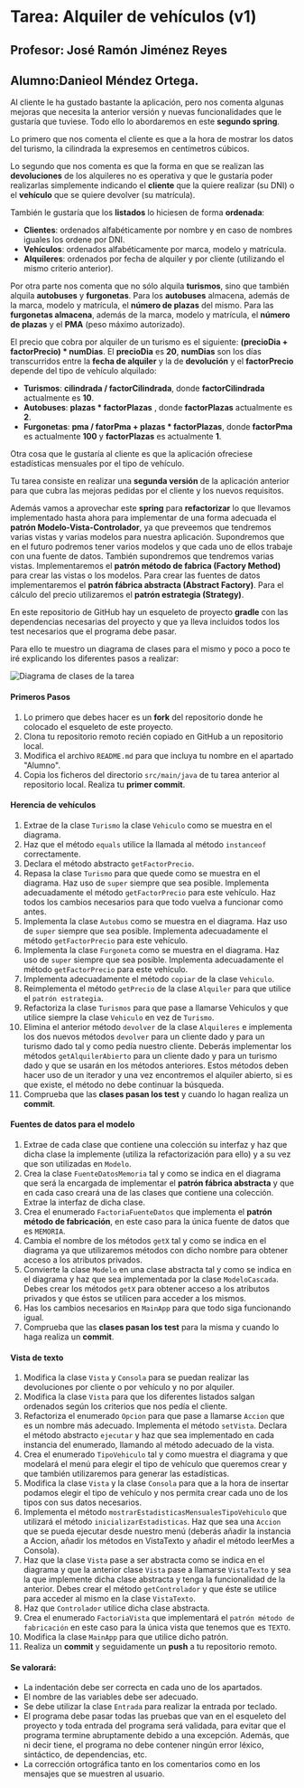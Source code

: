 # Tarea: Alquiler de vehículos (v1)
## Profesor: José Ramón Jiménez Reyes
## Alumno:Danieol Méndez Ortega.

Al cliente le ha gustado bastante la aplicación, pero nos comenta algunas mejoras que necesita la anterior versión y nuevas funcionalidades que le gustaría que tuviese. Todo ello lo abordaremos en este **segundo spring**.

Lo primero que nos comenta el cliente es que a la hora de mostrar los datos del turismo, la cilindrada la expresemos en centímetros cúbicos.

Lo segundo que nos comenta es que la forma en que se realizan las **devoluciones** de  los alquileres no es operativa y que le gustaría poder realizarlas simplemente indicando el **cliente** que la quiere realizar (su DNI) o el **vehículo** que se quiere devolver (su matrícula).

También le gustaría que los **listados** lo hiciesen de forma **ordenada**:

- **Clientes**: ordenados alfabéticamente por nombre y en caso de nombres iguales los ordene por DNI.
- **Vehículos**: ordenados alfabéticamente por marca, modelo y matrícula.
- **Alquileres**: ordenados por fecha de alquiler y por cliente (utilizando el mismo criterio anterior).

Por otra parte nos comenta que no sólo alquila **turismos**, sino que también alquila **autobuses** y **furgonetas**. Para los **autobuses** almacena, además de la marca, modelo y matrícula, el **número de plazas** del mismo. Para las **furgonetas almacena**, además de la marca, modelo y matrícula, el **número de plazas** y el **PMA** (peso máximo autorizado).

El precio que cobra por alquiler de un turismo es el siguiente: **(precioDia + factorPrecio) * numDias**. El **precioDia** es **20**, **numDias** son los días transcurridos entre la **fecha de alquiler** y la de **devolución** y el **factorPrecio** depende del tipo de vehículo alquilado:

- **Turismos**: **cilindrada / factorCilindrada**, donde **factorCilindrada** actualmente es **10**.
- **Autobuses**: **plazas * factorPlazas** , donde **factorPlazas** actualmente es **2**.
- **Furgonetas**: **pma / fatorPma + plazas * factorPlazas**, donde **factorPma** es actualmente **100** y **factorPlazas** es actualmente **1**.

Otra cosa que le gustaría al cliente es que la aplicación ofreciese estadísticas mensuales por el tipo de vehículo.

Tu tarea consiste en realizar una **segunda versión** de la aplicación anterior para que cubra las mejoras pedidas por el cliente y los nuevos requisitos.

Además vamos a aprovechar este **spring** para **refactorizar** lo que llevamos implementado hasta ahora para implementar de una forma adecuada el **patrón Modelo-Vista-Controlador**, ya que preveemos que tendremos varias vistas y varias modelos para nuestra aplicación. Supondremos que en el futuro podremos tener varios modelos y que cada uno de ellos trabaje con una fuente de datos. También supondremos que tendremos varias vistas. Implementaremos el **patrón método de fabrica (Factory Method)** para crear las vistas o los modelos. Para crear las fuentes de datos implementaremos el **patrón fábrica abstracta (Abstract Factory)**. Para el cálculo del precio utilizaremos el **patrón estrategia (Strategy)**.

En este repositorio de GitHub hay un esqueleto de proyecto **gradle** con las dependencias necesarias del proyecto y que ya lleva incluidos todos los test necesarios que el programa debe pasar.

Para ello te muestro un diagrama de clases para el mismo y poco a poco te iré explicando los diferentes pasos a realizar:

![Diagrama de clases de la tarea](src/main/resources/uml/alquilerVehiculos.png)


#### Primeros Pasos
1. Lo primero que debes hacer es un **fork** del repositorio donde he colocado el esqueleto de este proyecto.
2. Clona tu repositorio remoto recién copiado en GitHub a un repositorio local.
3. Modifica el archivo `README.md` para que incluya tu nombre en el apartado "Alumno".
4. Copia los ficheros del directorio `src/main/java` de tu tarea anterior al repositorio local. Realiza tu **primer commit**.


#### Herencia de vehículos
1. Extrae de la clase `Turismo` la clase `Vehiculo` como se muestra en el diagrama.
2. Haz que el método `equals` utilice la llamada al método `instanceof` correctamente.
3. Declara el método abstracto `getFactorPrecio`.
4. Repasa la clase `Turismo` para que quede como se muestra en el diagrama. Haz uso de `super` siempre que sea posible. Implementa adecuadamente el método `getFactorPrecio` para este vehículo. Haz todos los cambios necesarios para que todo vuelva a funcionar como antes.
5. Implementa la clase `Autobus` como se muestra en el diagrama. Haz uso de `super` siempre que sea posible. Implementa adecuadamente el método `getFactorPrecio` para este vehículo.
6. Implementa la clase `Furgoneta` como se muestra en el diagrama. Haz uso de `super` siempre que sea posible. Implementa adecuadamente el método `getFactorPrecio` para este vehículo.
7. Implementa adecuadamente el método `copiar` de la clase `Vehiculo`.
8. Reimplementa el método `getPrecio` de la clase `Alquiler` para que utilice el `patrón estrategia`.
9. Refactoriza la clase `Turismos` para que pase a llamarse Vehiculos y que utilice siempre la clase `Vehiculo` en vez de `Turismo`.
10. Elimina el anterior método `devolver` de la clase `Alquileres` e implementa los dos nuevos métodos `devolver` para un cliente dado y para un turismo dado tal y como pedía nuestro cliente. Deberás implementar los métodos `getAlquilerAbierto` para un cliente dado y para un turismo dado y que se usarán en los métodos anteriores. Estos métodos deben hacer uso de un iterador y una vez encontremos el alquiler abierto, si es que existe, el método no debe continuar la búsqueda.
11. Comprueba que las **clases pasan los test** y cuando lo hagan realiza un **commit**.


#### Fuentes de datos para el modelo
1. Extrae de cada clase que contiene una colección su interfaz y haz que dicha clase la implemente (utiliza la refactorización para ello) y a su vez que son utilizadas en `Modelo`.
2. Crea la clase `FuenteDatosMemoria` tal y como se indica en el diagrama que será la encargada de implementar el **patrón fábrica abstracta** y que en cada caso creará una de las clases que contiene una colección. Extrae la interfaz de dicha clase.
3. Crea el enumerado `FactoriaFuenteDatos` que implementa el **patrón método de fabricación**, en este caso para la única fuente de datos que es `MEMORIA`.
4. Cambia el nombre de los métodos `getX` tal y como se indica en el diagrama ya que utilizaremos métodos con dicho nombre para obtener acceso a los atributos privados.
5. Convierte la clase `Modelo` en una clase abstracta tal y como se indica en el diagrama y haz que sea implementada por la clase `ModeloCascada`. Debes crear los métodos `getX` para obtener acceso a los atributos privados y que éstos se utilicen para acceder a los mismos.
6. Has los cambios necesarios en `MainApp` para que todo siga funcionando igual.
7. Comprueba que las **clases pasan los test** para la misma y cuando lo haga realiza un **commit**.


#### Vista de texto
1. Modifica la clase `Vista` y `Consola` para se puedan realizar las devoluciones por cliente o por vehículo y no por alquiler.
2. Modifica la clase `Vista` para que los diferentes listados salgan ordenados según los criterios que nos pedía el cliente.
3. Refactoriza el enumerado `Opcion` para que pase a llamarse `Accion` que es un nombre más adecuado. Implementa el método `setVista`. Declara el método abstracto `ejecutar` y haz que sea implementado en cada instancia del enumerado, llamando al método adecuado de la vista.
4. Crea el enumerado `TipoVehiculo` tal y como muestra el diagrama y que modelará el menú para elegir el tipo de vehículo que queremos crear y que también utilizaremos para generar las estadísticas.
5. Modifica la clase `Vista` y la clase `Consola` para que a la hora de insertar podamos elegir el tipo de vehículo y nos permita crear cada uno de los tipos con sus datos necesarios.
6. Implementa el método `mostrarEstadisticasMensualesTipoVehiculo` que utilizará el método `inicializarEstadisticas`. Haz que sea una `Accion` que se pueda ejecutar desde nuestro menú (deberás añadir la instancia a Accion, añadir los métodos en VistaTexto y añadir el método leerMes a Consola).
7. Haz que la clase `Vista` pase a ser abstracta como se indica en el diagrama y que la anterior clase `Vista` pase a llamarse `VistaTexto` y sea la que implemente dicha clase abstracta y tenga la funcionalidad de la anterior.  Debes crear el método `getControlador` y que éste se utilice para acceder al mismo en la clase `VistaTexto`.
8. Haz que `Controlador` utilice dicha clase abstracta.
9. Crea el enumerado `FactoriaVista` que implementará el `patrón método de fabricación`  en este caso para la única vista que tenemos que es `TEXTO`.
10. Modifica la clase `MainApp` para que utilice dicho patrón.
11. Realiza un **commit** y seguidamente un **push** a tu repositorio remoto.


#### Se valorará:

- La indentación debe ser correcta en cada uno de los apartados.
- El nombre de las variables debe ser adecuado.
- Se debe utilizar la clase `Entrada` para realizar la entrada por teclado.
- El programa debe pasar todas las pruebas que van en el esqueleto del proyecto y toda entrada del programa será validada, para evitar que el programa termine abruptamente debido a una excepción. Además, que ni decir tiene, el programa no debe contener ningún error léxico, sintáctico, de dependencias, etc.
- La corrección ortográfica tanto en los comentarios como en los mensajes que se muestren al usuario.
